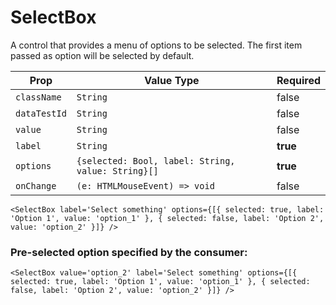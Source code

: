 # SelectBox

A control that provides a menu of options to be selected.
The first item passed as option will be selected by default.

| Prop         | Value Type                                         | Required |
| ------------ | -------------------------------------------------- | -------- |
| `className`  | `String`                                           | false    |
| `dataTestId` | `String`                                           | false    |
| `value`      | `String`                                           | false    |
| `label`      | `String`                                           | **true** |
| `options`    | `{selected: Bool, label: String, value: String}[]` | **true** |
| `onChange`   | `(e: HTMLMouseEvent) => void`                      | false    |

```
<SelectBox label='Select something' options={[{ selected: true, label: 'Option 1', value: 'option_1' }, { selected: false, label: 'Option 2', value: 'option_2' }]} />
```

### Pre-selected option specified by the consumer:

```
<SelectBox value='option_2' label='Select something' options={[{ selected: true, label: 'Option 1', value: 'option_1' }, { selected: false, label: 'Option 2', value: 'option_2' }]} />
```
